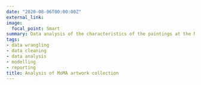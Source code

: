 ```yaml
---
date: "2020-08-06T00:00:00Z"
external_link: 
image:
  focal_point: Smart
summary: Data analysis of the characteristics of the paintings at the MoMA (New York).
tags:
- data wrangling
- data cleaning
- data analysis
- modelling
- reporting
title: Analysis of MoMA artwork collection
---
```



